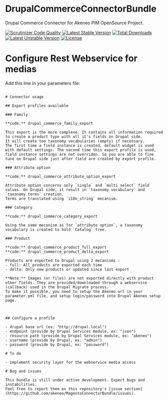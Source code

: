 DrupalCommerceConnectorBundle
=============================

Drupal Commerce Connector for Akeneo PIM OpenSource Project.

[![Scrutinizer Code Quality](https://scrutinizer-ci.com/g/actualys/DrupalCommerceConnectorBundle/badges/quality-score.png?b=master)](https://scrutinizer-ci.com/g/actualys/DrupalCommerceConnectorBundle/?branch=master) [![Latest Stable Version](https://poser.pugx.org/actualys/drupal-commerce-connector-bundle/v/stable.svg)](https://packagist.org/packages/actualys/drupal-commerce-connector-bundle) [![Total Downloads](https://poser.pugx.org/actualys/drupal-commerce-connector-bundle/downloads.svg)](https://packagist.org/packages/actualys/drupal-commerce-connector-bundle) [![Latest Unstable Version](https://poser.pugx.org/actualys/drupal-commerce-connector-bundle/v/unstable.svg)](https://packagist.org/packages/actualys/drupal-commerce-connector-bundle) [![License](https://poser.pugx.org/actualys/drupal-commerce-connector-bundle/license.svg)](https://packagist.org/packages/actualys/drupal-commerce-connector-bundle)

# Configure Rest Webservice for medias

Add this line in your parameters file:

````

# Connector usage

## Export profiles available

### Family

**code:** drupal_commerce_family_export

This export is the more complexe. It contains all information required to create a product type with all it's fields on Drupal side.
It will create too taxonomy vocabularies (empty) if necessary.
The first time a field instance is created, default widget is used with default settings. The second time this export profile is used, field instance settings are not overriden. So you are able to fine tune on Drupal side just after field are created by export profile.

### Attribute option

**code:** drupal_commerce_attribute_option_export

Attribute option concerns only `single` and `multi select` field values. On Drupal side, it result in `taxonomy vocabulary` and `taxonomy terms` creation.
Terms are translated using `i18n_string` mecanism.

### Category

**code:** drupal_commerce_category_export

Using the same mecanism as for `attribute option`, a taxonomy vocabulary is created to hold `Catalog` tree.

### Product

**code:** drupal_commerce_product_full_export
**code:** drupal_commerce_product_delta_export

Products are exported to Drupal using 2 mecanisms :
- full: All products are exported each time
- delta: Only new products or updated since last export

**Note:** Images (or files) are not exported directly with product other fields. They are provided/downloaded through a webservice (callback) used in the Drupal Migrate process.
To make it possible, you need to setup the Akeneo url in your parameter.yml file, and setup login/password into Drupal Akeneo setup page.



## Configure a profile

- drupal base url (ex: "http://drupal.local")
- endpoint (provide by Drupal Services module, ex: "json")
- resource path (provide by Drupal Services module, ex: "akeneo")
- username (provide by Drupal, ex: "admin")
- password (provide by Drupal, ex: "password")

# To do

- implement security layer for the webservice media access

# Bug and issues

This bundle is still under active development. Expect bugs and instabilities.
Feel free to report them on this repository's [issue section](https://github.com/akeneo/MagentoConnectorBundle/issues).

